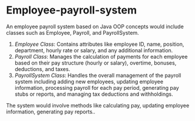 # Employee-payroll-system
An employee payroll system based on Java OOP concepts would include classes such as Employee, Payroll, and PayrollSystem.

1. *Employee Class*: Contains attributes like employee ID, name, position, department, hourly rate or salary, and any additional information.
2. *Payroll Class*: Manages the calculation of payments for each employee based on their pay structure (hourly or salary), overtime, bonuses, deductions, and taxes.
3. *PayrollSystem Class*: Handles the overall management of the payroll system including adding new employees, updating employee information, processing payroll for each pay period, generating pay stubs or reports, and managing tax deductions and withholdings.

The system would involve methods like calculating pay, updating employee information, generating pay reports..
